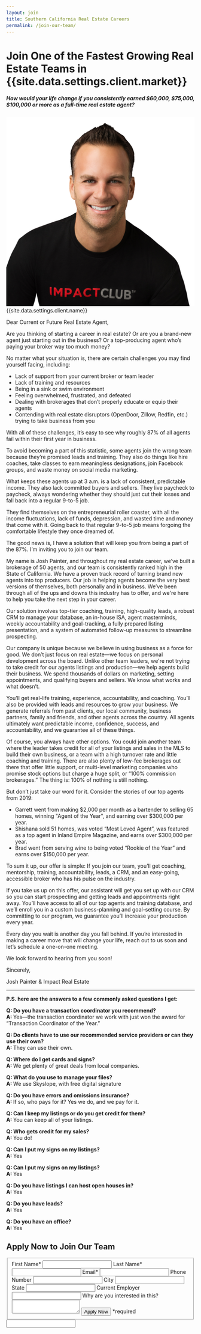 ```yaml
---
layout: join
title: Southern California Real Estate Careers
permalink: /join-our-team/
---
```


<div class="recruiting-page">
<h1 class="join-us">Join One of the Fastest Growing Real Estate Teams in {{site.data.settings.client.market}}</h1>
<h5 class="join-us-subtitle">How would your life change if you consistently earned $60,000, $75,000, $100,000 or more as a full-time real estate agent?</h5>
<div class="recruiting-photo">
<span class="client-image-container">
<img src="/img/headshot.jpg" alt="{{site.data.settings.client.name}}" class="client-image"/>
</span>
<figcaption class="caption">{{site.data.settings.client.name}}</figcaption>
</div>

<p>Dear Current or Future Real Estate Agent,</p>

<p>Are you thinking of starting a career in real estate? Or are you a brand-new agent just starting out in the business? Or a top-producing agent who’s paying your broker way too much money?</p>

<p>No matter what your situation is, there are certain challenges you may find yourself facing, including:
<ul class="indent">
<li>Lack of support from your current broker or team leader</li>
<li>Lack of training and resources</li>
<li>Being in a sink or swim environment</li>
<li>Feeling overwhelmed, frustrated, and defeated</li>
<li>Dealing with brokerages that don’t properly educate or equip their agents</li>
<li>Contending with real estate disruptors (OpenDoor, Zillow, Redfin, etc.) trying to take business from you</li>
</ul></p>

<p>With all of these challenges, it’s easy to see why roughly 87% of all agents fail within their first year in business.</p>


<p>To avoid becoming a part of this statistic, some agents join the wrong team because they’re promised leads and training. They also do things like hire coaches, take classes to earn meaningless designations, join Facebook groups, and waste money on social media marketing.</p>


<p>What keeps these agents up at 3 a.m. is a lack of consistent, predictable income. They also lack committed buyers and sellers. They live paycheck to paycheck, always wondering whether they should just cut their losses and fall back into a regular 9-to-5 job.</p>


<p>They find themselves on the entrepreneurial roller coaster, with all the income fluctuations, lack of funds, depression, and wasted time and money that come with it. Going back to that regular 9-to-5 job means forgoing the comfortable lifestyle they once dreamed of.</p>


<p>The good news is, I have a solution that will keep you from being a part of the 87%. I’m inviting you to join our team.</p>


<p>My name is Josh Painter, and throughout my real estate career, we’ve built a brokerage of 50 agents, and our team is consistently ranked high in the State of California. We have a proven track record of turning brand new agents into top producers. Our job is helping agents become the very best versions of themselves, both personally and in business. We’ve been through all of the ups and downs this industry has to offer, and we're here to help you take the next step in your career.</p>


<p>Our solution involves top-tier coaching, training, high-quality leads, a robust CRM to manage your database, an in-house ISA, agent masterminds, weekly accountability and goal-tracking, a fully prepared listing presentation, and a system of automated follow-up measures to streamline prospecting.</p>


<p>Our company is unique because we believe in using business as a force for good. We don’t just focus on real estate—we focus on personal development across the board. Unlike other team leaders, we're not trying to take credit for our agents listings and production—we help agents build their business. We spend thousands of dollars on marketing, setting appointments, and qualifying buyers and sellers. We know what works and what doesn’t.</p>


<p>You’ll get real-life training, experience, accountability, and coaching. You’ll also be provided with leads and resources to grow your business. We generate referrals from past clients, our local community, business partners, family and friends, and other agents across the country. All agents ultimately want predictable income, confidence, success, and accountability, and we guarantee all of these things.</p>


<p>Of course, you always have other options. You could join another team where the leader takes credit for all of your listings and sales in the MLS to build their own business, or a team with a high turnover rate and little coaching and training. There are also plenty of low-fee brokerages out there that offer little support, or multi-level marketing companies who promise stock options but charge a huge split, or “100% commission brokerages.” The thing is: 100% of nothing is still nothing.</p>


<p>But don’t just take our word for it. Consider the stories of our top agents from 2019:
<ul class="indent">
<li>Garrett went from making $2,000 per month as a bartender to selling 65 homes, winning "Agent of the Year", and earning over $300,000 per year.</li>
<li>Shishana sold 51 homes, was voted “Most Loved Agent”, was featured as a top agent in Inland Empire Magazine, and earns over $300,000 per year.</li>
<li>Brad went from serving wine to being voted “Rookie of the Year” and earns over $150,000 per year.</li>
</ul></p>


<p>To sum it up, our offer is simple: If you join our team, you’ll get coaching, mentorship, training, accountability, leads, a CRM, and an easy-going, accessible broker who has his pulse on the industry.</p>


<p>If you take us up on this offer, our assistant will get you set up with our CRM so you can start prospecting and getting leads and appointments right away. You’ll have access to all of our top agents and training database, and we’ll enroll you in a custom business-planning and goal-setting course. By committing to our program, we guarantee you’ll increase your production every year.</p>


<p>Every day you wait is another day you fall behind. If you’re interested in making a career move that will change your life, reach out to us soon and let’s schedule a one-on-one meeting.</p>


<p>We look forward to hearing from you soon!</p>


<p>Sincerely,</p>


<p>Josh Painter & Impact Real Estate</p>

<hr>

<p><strong>P.S. here are the answers to a few commonly asked questions I get:</strong></p>

<p><strong> Q: Do you have a transaction coordinator you recommend?</strong><br>
<strong>A: </strong>Yes—the transaction coordinator we work with just won the award for “Transaction Coordinator of the Year.”</p>


<p><strong> Q: Do clients have to use our recommended service providers or can they use their own?</strong><br>
<strong>A: </strong>They can use their own.</p>


<p><strong> Q: Where do I get cards and signs?</strong><br>
<strong>A: </strong>We get plenty of great deals from local companies.</p>


<p><strong> Q: What do you use to manage your files?</strong><br>
<strong>A: </strong>We use Skyslope, with free digital signature</p>


<p><strong> Q: Do you have errors and omissions insurance?</strong><br>
<strong>A: </strong>If so, who pays for it? Yes we do, and we pay for it.</p>


<p><strong> Q: Can I keep my listings or do you get credit for them?</strong><br>
<strong>A: </strong>You can keep all of your listings.</p>


<p><strong> Q: Who gets credit for my sales?</strong><br>
<strong>A: </strong>You do!</p>


<p><strong> Q: Can I put my signs on my listings?</strong><br>
<strong>A: </strong>Yes</p>


<p><strong> Q: Can I put my signs on my listings?</strong><br>
<strong>A: </strong>Yes</p>


<p><strong> Q: Do you have listings I can host open houses in?</strong><br>
<strong>A: </strong>Yes</p>


<p><strong> Q: Do you have leads?</strong><br>
<strong>A: </strong>Yes</p>


<p><strong> Q: Do you have an office?</strong><br>
<strong>A: </strong>Yes</p>


<h2 class="recruiting">Apply Now to Join Our Team</h2>

<form method="post" class="home-value cta-forms" action="{{site.data.settings.client.email}}" onsubmit="return setReturn()">
					<fieldset><label for="firstname">First Name*</label> <input type="text" required="" name="firstname" /> <label for="lastname">Last Name*</label> <input type="text" required="" name="lastname" /> <label for="email">Email*</label> <input type="text" name="name" /> <label for="phone">Phone Number </label> <input type="tel" name="phone" />
						<!--base32-c9gq6t9k68pkcd3jcwpp4rbkcmtk4-base32--><label for="city">City </label> <input type="text" name="city" /> <label for="state">State </label> <input type="text" name="state" /> <label for="employer">Current Employer </label> <input type="text" name="employer" /> <label for="message">Why are you interested in this? </label><textarea name="employer"></textarea>
						<!--base32-c9gq6t9k68pk8cbme5gq4uv4cguqachj70r2urk1edjk6cg-base32--><input class="submit light-light" type="submit" value="Apply Now" name="submitrecruitingForm" /> <span class="asterisk">*required</span></fieldset>
					<!--base32-c9gq6t9k68pk8c9he1t7cxkecdkpedhpe9h6at3me5r7ee1kddhpwx9q71up4tb3f1u6mc3mdcwp6vkg6rw3gc1dc9gq6t9k68-base32-->
					<div class="hidden"><input type="hidden" value="emilie@kerbyandcristina.com" name="_to" /> <input type="hidden" value="Recruiting Contact Request Message From Your Vyral Careers and Training Video Blog" name="_subject" /> <input type="text" name="_gotcha" /></div>
				</form>
</div>
